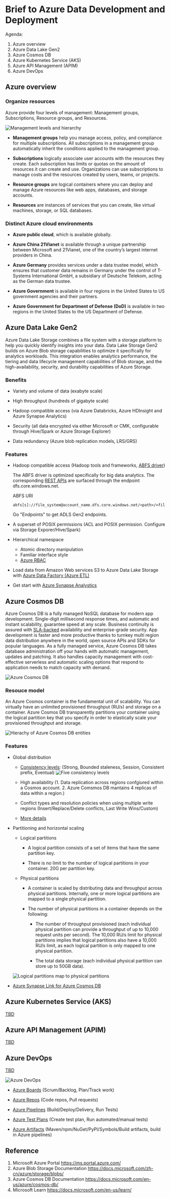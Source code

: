 # Brief to Azure Data Development and Deployment


Agenda:

1. Azure overview
2. Azure Data Lake Gen2
3. Azure Cosmos DB
4. Azure Kubernetes Service (AKS)
5. Azure API Management (APIM)
6. Azure DevOps

## Azure overview

### Organize resources

Azure provide four levels of management: Management groups, Subscriptions, Resource groups, and Resources.

![Management levels and hierarchy](assets/images/scope-levels.png)

+ **Management groups** help you manage access, policy, and compliance for multiple subscriptions. All subscriptions in a management group automatically inherit the conditions applied to the management group.

+ **Subscriptions** logically associate user accounts with the resources they create. Each subscription has limits or quotas on the amount of resources it can create and use. Organizations can use subscriptions to manage costs and the resources created by users, teams, or projects.

+ **Resource groups** are logical containers where you can deploy and manage Azure resources like web apps, databases, and storage accounts.

+ **Resources** are instances of services that you can create, like virtual machines, storage, or SQL databases.

### Distinct Azure cloud environments

+ **Azure public cloud**, which is available globally.

+ **Azure China 21Vianet** is available through a unique partnership between Microsoft and 21Vianet, one of the country’s largest internet providers in China.

+ **Azure Germany** provides services under a data trustee model, which ensures that customer data remains in Germany under the control of T-Systems International GmbH, a subsidiary of Deutsche Telekom, acting as the German data trustee.

+ **Azure Government** is available in four regions in the United States to US government agencies and their partners.

+ **Azure Government for Department of Defense (DoD)** is available in two regions in the United States to the US Department of Defense.

## Azure Data Lake Gen2

Azure Data Lake Storage combines a file system with a storage platform to help you quickly identify insights into your data. Data Lake Storage Gen2 builds on Azure Blob storage capabilities to optimize it specifically for analytics workloads. This integration enables analytics performance, the tiering and data lifecycle management capabilities of Blob storage, and the high-availability, security, and durability capabilities of Azure Storage.

### Benefits

+ Variety and volume of data (exabyte scale)

+ High throughput (hundreds of gigabyte scale)

+ Hadoop compatible access (via Azure Databricks, Azure HDInsight and Azure Synapse Analytics)

+ Security (all data encrypted via either Microsoft or CMK, configurable through Hive/Spark or Azure Storage Explorer)

+ Data redundancy (Azure blob replication models, LRS/GRS)

### Features

+ Hadoop compatible access (Hadoop tools and frameworks, [ABFS driver](https://hadoop.apache.org/docs/stable/hadoop-azure/abfs.html))
    
    The ABFS driver is optimized specifically for big data analytics. The corresponding [REST APIs](https://docs.microsoft.com/en-us/rest/api/storageservices/data-lake-storage-gen2) are surfaced through the endpoint dfs.core.windows.net.

    ABFS URI
    ```
    abfs[s]://file_system@account_name.dfs.core.windows.net/<path>/<file_name>
    ```

    Go "Endpoints" to get ADLS Gen2 endpoints.

+ A superset of POSIX permissions (ACL and POSIX permission. Configure via Storage Exporer/Hive/Spark)

+ Hierarchical namespace
    + Atomic directory manipulation
    + Familiar interface style
    + [Azure RBAC](https://docs.microsoft.com/en-us/azure/storage/blobs/data-lake-storage-access-control-model#role-based-access-control)

+ Load data from Amazon Web services S3 to Azure Data Lake Storage with [Azure Data Factory (Azure ETL)](https://docs.microsoft.com/en-us/azure/data-factory/load-azure-data-lake-storage-gen2)

+ Get start with [Azure Synapse Analystics](https://docs.microsoft.com/en-us/azure/synapse-analytics/get-started)

## Azure Cosmos DB

Azure Cosmos DB is a fully managed NoSQL database for modern app development. Single-digit millisecond response times, and automatic and instant scalability, guarantee speed at any scale. Business continuity is assured with [SLA-backed](https://azure.microsoft.com/en-us/support/legal/sla/cosmos-db/v1_4/) availability and enterprise-grade security. App development is faster and more productive thanks to turnkey multi region data distribution anywhere in the world, open source APIs and SDKs for popular languages. As a fully managed service, Azure Cosmos DB takes database administration off your hands with automatic management, updates and patching. It also handles capacity management with cost-effective serverless and automatic scaling options that respond to application needs to match capacity with demand.

![Azure Cosmos DB](assets/images/azure-cosmos-db.png)

### Resouce model

An Azure Cosmos container is the fundamental unit of scalability. You can virtually have an unlimited provisioned throughput (RU/s) and storage on a container. Azure Cosmos DB transparently partitions your container using the logical partition key that you specify in order to elastically scale your provisioned throughput and storage.

![Hierachy of Azure Cosmos DB entities](assets/images/cosmos-entities.png)

### Features

+ Global distribution

    - [Consistency levels](https://docs.microsoft.com/en-us/azure/cosmos-db/consistency-levels): (Strong, Bounded staleness, Session, Consistent prefix, Eventual)
    ![Five consistency levels](assets/images/five-consistency-levels.png)

    - High availability (1. Data replication across regions confgiured within a Cosmos account. 2. Azure Comsmos DB mantains 4 replicas of data within a region.)

    - Conflict types and resolution policies when using multiple write regions (Insert/Replace/Delete conflicts, Last Write Wins/Custom)

    - [More details](https://docs.microsoft.com/en-us/azure/cosmos-db/global-dist-under-the-hood)

+ Partitioning and horizontal scaling

    - Logical partitions

        * A logical partition consists of a set of items that have the same partition key.

        * There is no limit to the number of logical partitions in your container. 20G per partition key.

    - Physical partitions

        * A container is scaled by distributing data and throughput across physical partitions. Internally, one or more logical partitions are mapped to a single physical partition. 

        * The number of physical partitions in a container depends on the following:
            
            * The number of throughput provisioned (each individual physical partition can provide a throughput of up to 10,000 request units per second). The 10,000 RU/s limit for physical partitions implies that logical partitions also have a 10,000 RU/s limit, as each logical partition is only mapped to one physical partition.

            * The total data storage (each individual physical partition can store up to 50GB data).

    ![Logical partitions map to physical partitions](assets/images/logical-partitions.png)

+ [Azure Synapse Link for Azure Cosmos DB](https://docs.microsoft.com/en-us/azure/cosmos-db/synapse-link)

## Azure Kubernetes Service (AKS)

[TBD](https://docs.microsoft.com/en-us/azure/aks/)

## Azure API Management (APIM)

[TBD](https://docs.microsoft.com/en-us/azure/api-management/)

## Azure DevOps

[TBD](https://docs.microsoft.com/en-us/azure/devops/?view=azure-devops)

![Azure DevOps](assets/images/azure-devops.png)

+ [Azure Boards](https://docs.microsoft.com/en-us/azure/devops/boards/?view=azure-devops) (Scrum/Backlog, Plan/Track work)

+ [Azure Repos](https://docs.microsoft.com/en-us/azure/devops/repos/?view=azure-devops) (Code repos, Pull requests)

+ [Azure Pipelines](https://docs.microsoft.com/en-us/azure/devops/pipelines/?view=azure-devops) (Build/Deploy/Delivery, Run Tests)

+ [Azure Test Plans](https://docs.microsoft.com/en-us/azure/devops/test/?view=azure-devops) (Create test plan, Run automated/manual tests)

+ [Azure Artifacts](https://docs.microsoft.com/en-us/azure/devops/artifacts/?view=azure-devops) (Maven/npm/NuGet/PyPI/Symbols/Build artifacts, build in Azure pipelines)


## Reference
1. Microsoft Azure Portal https://ms.portal.azure.com/
2. Azure Blob Storage Documentation https://docs.microsoft.com/zh-cn/azure/storage/blobs/
3. Azure Cosmos DB Documentation https://docs.microsoft.com/en-us/azure/cosmos-db/
4. Microsoft Learn https://docs.microsoft.com/en-us/learn/